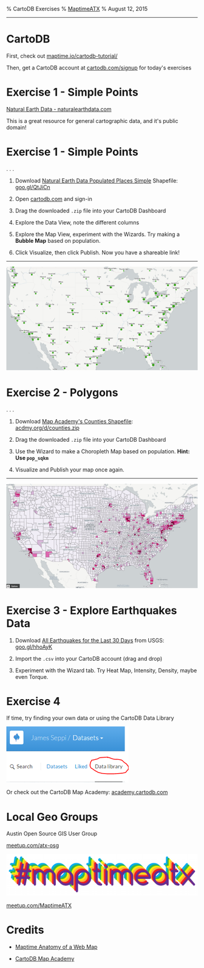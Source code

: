 % CartoDB Exercises
% [MaptimeATX](http://maptimeatx.github.io)
% August 12, 2015

-------------------------------------------------

# CartoDB

First, check out [maptime.io/cartodb-tutorial/](http://maptime.io/cartodb-tutorial/)

Then, get a CartoDB account at [cartodb.com/signup](https://cartodb.com/signup) for today's exercises

# Exercise 1 - Simple Points

[Natural Earth Data - naturalearthdata.com](http://www.naturalearthdata.com/)

This is a great resource for general cartographic data, and it's public domain!

# Exercise 1 - Simple Points

. . .

1. Download [Natural Earth Data Populated Places Simple](http://www.naturalearthdata.com/downloads/50m-cultural-vectors/50m-populated-places/) Shapefile: [goo.gl/QtJiCn](http://goo.gl/QtJiCn)

1. Open [cartodb.com](http://cartodb.com) and sign-in

1. Drag the downloaded `.zip` file into your CartoDB Dashboard

1. Explore the Data View, note the different columns

1. Explore the Map View, experiment with the Wizards. Try making a **Bubble Map** based on population.

1. Click Visualize, then click Publish. Now you have a shareable link!

-------------------------

<div class="big-image"><img src="img/world-cities-map.png" /></div>

# Exercise 2 - Polygons

. . .

1. Download [Map Academy's Counties Shapefile](http://acdmy.org/d/counties.zip): [acdmy.org/d/counties.zip](http://acdmy.org/d/counties.zip)

1. Drag the downloaded `.zip` file into your CartoDB Dashboard

1. Use the Wizard to make a Choropleth Map based on population. **Hint: Use `pop_sqkm`**

1. Visualize and Publish your map once again.

-------------------------

<div class="big-image"><img src="img/population-choropleth.png" /></div>

# Exercise 3 - Explore Earthquakes Data

1. Download [All Earthquakes for the Last 30 Days](http://earthquake.usgs.gov/earthquakes/feed/v1.0/csv.php) from USGS: [goo.gl/hhoAyK](http://goo.gl/hhoAyK)

1. Import the `.csv` into your CartoDB account (drag and drop)

1. Experiment with the Wizard tab. Try Heat Map, Intensity, Density, maybe even Torque.

# Exercise 4

If time, try finding your own data or using the CartoDB Data Library

![](img/data_library.png)

Or check out the CartoDB Map Academy: [academy.cartodb.com](http://academy.cartodb.com/)


# Local Geo Groups

Austin Open Source GIS User Group

[meetup.com/atx-osg](http://www.meetup.com/atx-osg)

![](img/maptimeatx.png)

[meetup.com/MaptimeATX](http://www.meetup.com/MaptimeATX)

# Credits

* [Maptime Anatomy of a Web Map](http://maptime.io/anatomy-of-a-web-map/)

* [CartoDB Map Academy](http://academy.cartodb.com/)
